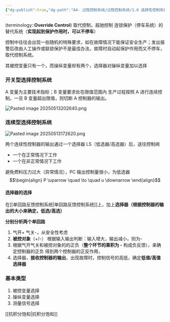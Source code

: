 ```yaml
---
{"dg-publish":true,"dg-path":"A4- 过程控制系统/过程控制系统/1.6 选择性控制系统.md","permalink":"/A4- 过程控制系统/过程控制系统/1.6 选择性控制系统/","dgPassFrontmatter":true,"noteIcon":"","created":"2025-04-02T12:19:20.000+08:00","updated":"2025-08-02T10:36:28.717+08:00"}
---
```



(terminology::**Override Control**)   取代控制，超驰控制
连锁保护（停车系统）的替代系统（**实现起到保护作用时，可以不停车**）


控制中往往会出现一些随机的特殊要求，如在故障情况下能保证安全生产；发出报警后改由人工操作或联锁保护不是最佳办法，故障时自动起保护作用而又不停车，取代控制系统。

其被控变量只有一个，而操纵变量却有两个，选择器对操纵变量加以选择

### 开关型选择控制系统
A 变量为主要技术指标；B 变量要求处在限值范围内
生产过程按照 A 进行连续控制，一旦 B 变量超出限值，则切断 A 控制器的输出。

![Pasted image 20250513202640.png](/img/user/Photo%20Resources/Pasted%20image%2020250513202640.png)

### 连续型选择控制系统
![Pasted image 20250513172620.png](/img/user/Photo%20Resources/Pasted%20image%2020250513172620.png)

两个连续性控制器的输出通过一个选择器 LS（低选器/高选器）后，送往控制阀
- 一个在正常情况下工作
- 一个在非正常情况下工作

避免燃料压力过大（异常情况），PC 输出控制量很小，为低选器
$$\begin{align}
P \uparrow \quad \to \quad u \downarrow
\end{align}$$


#### 选择器的选择
在[[单回路反馈控制系统\|单回路反馈控制系统]]上，加上**选择器（根据控制器的输出的大小来确定，低选/高选）**

**分别分析两个单回路**
1. 气开+ 气关-，从安全性考虑
2. **被控对象**（+/-）    根据输入输出判断：输入增大，输出减小，则为- 
3. 根据气开气关和被控对象的的正负（**整个环节的乘积为 -**  构成负反馈），来确定控制器的正负
得到两个控制器的正反作用，
4. 选择器，**接收控制器的输出**，出现故障时，控制信号的高低，确定**低值/高值选择器** 

### 基本类型
1. 被控变量选择
2. 操纵变量选择
3. 测量信号选择


[[抗积分饱和\|抗积分饱和]]

